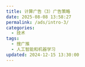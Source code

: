 ```yaml
---
title: 计算广告（3）广告策略
date: 2025-08-08 13:58:27
permalink: /ads/intro-3/
categories:
  - 技术
tags:
  - 搜广推
  - 人工智能和机器学习
updated: 2024-12-15 13:30:00
---
```

